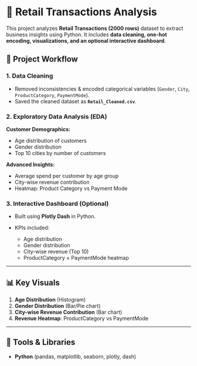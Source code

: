 # 🛒 Retail Transactions Analysis

This project analyzes **Retail Transactions (2000 rows)** dataset to extract business insights using Python. It includes **data cleaning, one-hot encoding, visualizations, and an optional interactive dashboard**.


## 📂 Project Workflow

### 1. Data Cleaning

* Removed inconsistencies & encoded categorical variables (`Gender`, `City`, `ProductCategory`, `PaymentMode`).
* Saved the cleaned dataset as **`Retail_Cleaned.csv`**.

### 2. Exploratory Data Analysis (EDA)

**Customer Demographics:**

* Age distribution of customers
* Gender distribution
* Top 10 cities by number of customers

**Advanced Insights:**

* Average spend per customer by age group
* City-wise revenue contribution
* Heatmap: Product Category vs Payment Mode

### 3. Interactive Dashboard (Optional)

* Built using **Plotly Dash** in Python.
* KPIs included:

  * Age distribution
  * Gender distribution
  * City-wise revenue (Top 10)
  * ProductCategory × PaymentMode heatmap

---

## 📊 Key Visuals

1. **Age Distribution** (Histogram)
2. **Gender Distribution** (Bar/Pie chart)
3. **City-wise Revenue Contribution** (Bar chart)
4. **Revenue Heatmap**: ProductCategory vs PaymentMode

---

## 📌 Tools & Libraries

* **Python** (pandas, matplotlib, seaborn, plotly, dash)

